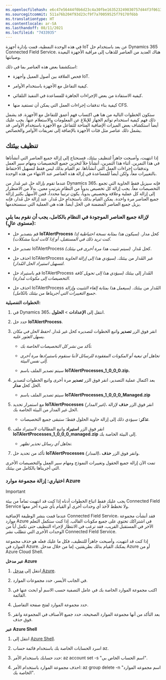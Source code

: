 ```yaml
---
ms.openlocfilehash: e6c47e56444f0b6d23c4a30fbe163523249030757d44f3f0613e25c73a8d4bec
ms.sourcegitcommit: 511a76b204f93d23cf9f7a70059525f79170f6bb
ms.translationtype: HT
ms.contentlocale: ar-SA
ms.lasthandoff: 08/11/2021
ms.locfileid: "7433935"
---
```

في هذه الوحدة النمطية، قمت بإدارة أجهزة IoT عن بعد باستخدام حل Dynamics 365 Connected Field Service. هناك العديد من العناصر للذهاب إلى مراقبة الأجهزة البعيدة وصيانتها.

استكشفنا بعض هذه العناصر بما في ذلك:

-   فحص العلاقة بين أصول العميل وأجهزة IoT.

-   كيفية التفاعل مع الأجهزة باستخدام الأوامر.

-   كيفية الاستفادة من بعض الإجراءات الجاهزة للمساعدة في التنفيذ التلقائي.

-   كيفية بناء تدفقات إجراءات العمل التي يمكن أن تستفيد منها CFS.

ستكون الخطوات التالية من هنا هي اكتساب فهم أعمق للتفاعل مع الأجهزة. قد يشمل ذلك فهم كيفية استخدام توائم الجهاز للإبلاغ عن المعلومات والاستعلام عنها. يجب عليك أيضاً استكشاف بعض الميزات الإضافية المتاحة للتفاعل مع الأجهزة باستخدام الأوامر. قد يشمل ذلك عناصر مثل فئات الأجهزة بالإضافة إلى تعريفات الأوامر والخصائص.

## <a name="cleaning-up-your-environment"></a>تنظيف بيئتك

إذا انتهيت، وأصبحت جاهزاً لتنظيف بيئتك، فسنحتاج إلى إزالة جميع العناصر التي أنشأناها في هذا التمرين. أثناء هذا التمرين، أنشأنا حلاً لتخزين جميع التخصيصات ومهام سير العمل وتدفقات إجراءات العمل التي أنشأناها. تم القيام بذلك ليس فقط لتسهيل الاحتفاظ بالتغييرات معاً، ولكن أيضاً للمساعدة في إزالة هذه العناصر عند الانتهاء من هذه الوحدة.

عندما تقوم بإزالة حل غير مُدار من Dynamics 365، فإنه سيزيل فقط الحاوية التي تجمع التخصيصات معاً. يجب إزالة كل تخصيص يدوياً من النظام بترتيب معين. بدلاً من الاضطرار إلى إزالة كل عملية وعلاقة وتخصيص يدوياً، يكون ترتيباً محدداً، فمن الأسهل بكثير إزالة جميع العناصر مرة واحدة. يمكن القيام بذلك باستخدام حل مُدار. عند إزالة حل مُدار، فإنه يزيل جميع العناصر المضمنة في الحل أيضاً. هذه هي العملية التي سنستخدمها.

### <a name="to-fully-remove-all-the-items-in-the-system-we-must-do-the-following-high-level"></a>لإزالة جميع العناصر الموجودة في النظام بالكامل، يجب أن نقوم بما يلي (مستوى عالٍ):

-   قم بتصدير حل **IoTAlertProcess** كحل مدار.
    *(سيكون هذا بمثابة نسخة احتياطية إذا كنت تريد ذلك في المستقبل، أو إذا كانت لدينا مشكلات)*.

-   تصدير حل IoTAlertProcess كحل مُدار. *(سيتم تثبيت هذا مرة أخرى في بيئتك)*.

-   احذف حل IoTAlertProcess غير المُدار من بيئتك.
    *(سيؤدي هذا إلى إزالة الحاوية لتسهيل استيراد الحل المُدار)*.

-   قم باستيراد حل IoTAlertProcess المُدار إلى بيئتك *(سيؤدي هذا إلى تحويل كافة التخصيصات إلى مكونات مُدارة)*.

-   احذف حل IoTAlertProcess المُدار من بيئتك.
    *(سيعمل هذا بمثابة إلغاء التثبيت وإزالة جميع التغييرات التي أجريناها من بيئتك بالكامل)*.

**الخطوات التفصيلية:**

1.  في Dynamics 365، انتقل إلى **الإعدادات** > **الحلول**.

1.  حدد حل **IoTAlertProcess**.

1.  انقر فوق الزر **تصدير** واتبع الخطوات لتصديره كحل غير مُدار. *احفظ الحل في مكان يسهل العثور عليه.*

    -   *تأكد من نشر كل التخصيصات الخاصة بك.*

    -   *تجاهل أي تبعية أو المكونات المفقودة للرسائل لأننا سنقوم باستيرادها مرة أخرى إلى نفس البيئة.*

    -   سيتم تصدير الملف باسم **IoTAlertProcesses_1_0_0_0.zip.**

1.  بعد اكتمال عملية التصدير، انقر فوق الزر **تصدير** مرة أخرى واتبع الخطوات لتصدير الحل كحل **مدار**.

    -    سيتم تصدير الملف باسم **IoTAlertProcesses_1_0_0_0_Managed.zip**

1.  مع استمرار تحديد **IoTAlertProcesses** *(غير المدار)*، انقر فوق الزر **حذف** لإزالة الحل غير المدار من البيئة الخاصة بك.

    -   **تذكر:** سيؤدي ذلك إلى إزالة حاوية الحلول فقط؛ ستبقى جميع التخصيصات.

1.  انقر فوق الزر **استيراد** واتبع المطالبات لاستيراد ملف **IoTAlertProcesses_1_0_0_0_managed.zip** إلى البيئة الخاصة بك.

    -   *تجاهل أي رسائل تحذير تظهر.*

1.  تأكد من تحديد حل **IoTAlertProcesses** *(المدار)*، وانقر فوق الزر **حذف**.

تمت الآن إزالة جميع الحقول وتغييرات النموذج ومهام سير العمل والتخصيصات الأخرى التي أجريناها بالكامل من بيئتك.

### <a name="optional-remove-azure-resource-group"></a>اختياري: إزالة مجموعة موارد Azure

> [!IMPORTANT]
> يجب عليك فقط اتباع الخطوات أدناه إذا كنت قد انتهيت تماماً من بيئة Connected Field Service ولا تخطط لأخذ أي وحدات أخرى أو القيام بأي شيء آخر معها.

عندما قمت بنشر الوظيفة الإضافية Connected Field Service، فقد أنشأت مجموعة موارد Azure في اشتراكك تحتوي على جميع مكونات القالب. إذا كنت ستكمل التعلم الآخر في المستقبل القريب، فقد ترغب في الانتظار لإجراء التنظيف حتى تكمل أياً من الوحدات الأخرى التي تتطلب نشر Connected Field Service.

إذا كنت قد انتهيت، وأصبحت جاهزاً للتنظيف، فكل ما عليك فعله هو حذف مجموعة الموارد في Azure. يمكنك القيام بذلك بطريقتين، إما من خلال مدخل Azure أو من Azure Cloud Shell.

**عبر مدخل Azure**

1. انتقل إلى [مدخل Azure](https://portal.azure.com/?azure-portal=true). 

1. في الجانب الأيسر، حدد مجموعات الموارد.

1. اكتب مجموعة الموارد الخاصة بك في عامل التصفية حسب الاسم أو ابحث عنها في القائمة.

1. حدد مجموعة الموارد لفتح صفحة التفاصيل.

1. بعد التأكد من أنها مجموعة الموارد الصحيحة، حدد جميع الأصناف في المجموعة وانقر فوق حذف.

**عبر Azure Shell**

1. انتقل إلى [Azure Shell](https://shell.azure.com/?azure-portal=true). 

1. اسرد الحسابات الخاصة بك باستخدام قائمة حساب az.

1. حدد حسابك باستخدام الأمر: az account set -s "اسم الحساب الخاص بي".

1. احذف مجموعة الموارد باستخدام الأمر: az group delete -n "اسم مجموعه الموارد الخاصة بك".
